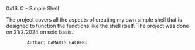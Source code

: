 0x16. C - Simple Shell


The project covers all the aspects of creating my own simple shell that is 
designed to function the functions like the shell itself. The project was done
on 21/2/2024 on solo basis.

			Author: DAMARIS GACHERU

